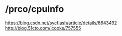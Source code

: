 # /prco/cpuInfo
https://blog.csdn.net/sycflash/article/details/6643492
http://blog.51cto.com/icooke/757555

